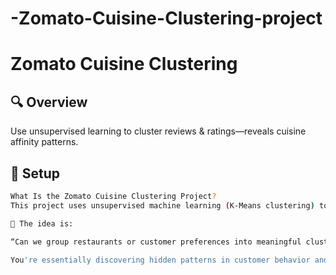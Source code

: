 # -Zomato-Cuisine-Clustering-project
# Zomato Cuisine Clustering

## 🔍 Overview
Use unsupervised learning to cluster reviews & ratings—reveals cuisine affinity patterns.

## 🔧 Setup
```bash
What Is the Zomato Cuisine Clustering Project?
This project uses unsupervised machine learning (K-Means clustering) to analyze restaurant reviews and ratings from platforms like Zomato.

🧠 The idea is:

“Can we group restaurants or customer preferences into meaningful clusters based on what people say (reviews) and how they rate (ratings)?”

You're essentially discovering hidden patterns in customer behavior and restaurant types—without any labels or categories provided.
